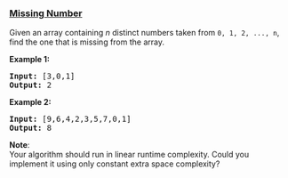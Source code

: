 ### [Missing Number](https://leetcode.com/problems/missing-number)

<p>Given an array containing <i>n</i> distinct numbers taken from <code>0, 1, 2, ..., n</code>, find the one that is missing from the array.</p>

<p><b>Example 1:</b></p>

<pre>
<b>Input:</b> [3,0,1]
<b>Output:</b> 2
</pre>

<p><b>Example 2:</b></p>

<pre>
<b>Input:</b> [9,6,4,2,3,5,7,0,1]
<b>Output:</b> 8
</pre>

<p><b>Note</b>:<br />
Your algorithm should run in linear runtime complexity. Could you implement it using only constant extra space complexity?</p>